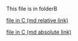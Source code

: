 This file is in folderB

[file in C (md relative link)](folderC/file.md)

[file in C (md absolute link)](/folderB/folderC/file.md)

